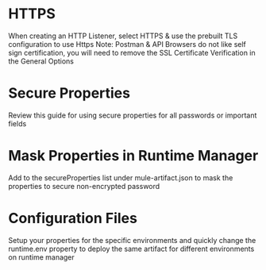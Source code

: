 # HTTPS
When creating an HTTP Listener, select HTTPS & use the prebuilt TLS configuration to use Https
Note: Postman & API Browsers do not like self sign certification, you will need to remove the SSL Certificate Verification in the General Options

# Secure Properties
Review this guide for using secure properties for all passwords or important fields

# Mask Properties in Runtime Manager
Add to the secureProperties list under mule-artifact.json to mask the properties to secure non-encrypted password

# Configuration Files
Setup your properties for the specific environments and quickly change the runtime.env property to deploy the same artifact for different environments on runtime manager